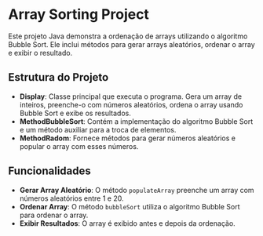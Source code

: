 # Array Sorting Project

Este projeto Java demonstra a ordenação de arrays utilizando o algoritmo Bubble Sort. Ele inclui métodos para gerar arrays aleatórios, ordenar o array e exibir o resultado.

## Estrutura do Projeto

- **Display**: Classe principal que executa o programa. Gera um array de inteiros, preenche-o com números aleatórios, ordena o array usando Bubble Sort e exibe os resultados.
- **MethodBubbleSort**: Contém a implementação do algoritmo Bubble Sort e um método auxiliar para a troca de elementos.
- **MethodRadom**: Fornece métodos para gerar números aleatórios e popular o array com esses números.

## Funcionalidades

- **Gerar Array Aleatório**: O método `populateArray` preenche um array com números aleatórios entre 1 e 20.
- **Ordenar Array**: O método `bubbleSort` utiliza o algoritmo Bubble Sort para ordenar o array.
- **Exibir Resultados**: O array é exibido antes e depois da ordenação.
